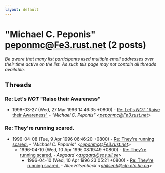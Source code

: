 ```yaml
---
layout: default
---
```


# "Michael C. Peponis" <peponmc@Fe3.rust.net> (2 posts)

_Be aware that many list participants used multiple email addresses over their time active on the list. As such this page may not contain all threads available._

## Threads

### Re: Let's *NOT* "Raise their Awareness"
+ 1996-03-27 (Wed, 27 Mar 1996 14:46:35 +0800) - [Re: Let's *NOT* "Raise their Awareness"](/archive/1996/03/4b7b808a4a1d47696215f8998d08d5f6ff6d964a6078d6a3e855650f85210f20) - _"Michael C. Peponis" \<peponmc@Fe3.rust.net\>_

### Re: They're running scared.
+ 1996-04-08 (Tue, 9 Apr 1996 06:46:20 +0800) - [Re: They're running scared.](/archive/1996/04/e6e12129d15cbec0341541e4232aa8aaaaa3c6c4e129eb212a3eb07b6b3d5b47) - _"Michael C. Peponis" \<peponmc@Fe3.rust.net\>_
  + 1996-04-10 (Wed, 10 Apr 1996 08:19:49 +0800) - [Re: They're running scared.](/archive/1996/04/0284fff82a1093c845db3baf4f2e8f7e63dd2ed4bff3f3a27a809738b4a1135c) - _Asgaard \<asgaard@sos.sll.se\>_
    + 1996-04-10 (Wed, 10 Apr 1996 23:05:21 +0800) - [Re: They're running scared.](/archive/1996/04/35db4bd7eb8d6f214108c2d0de82a75b61f57599bfff185310b9e4f02fad3bef) - _Alex Hilsenbeck \<ahilsenb@cln.etc.bc.ca\>_

